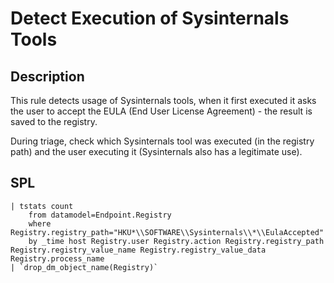 # Detect Execution of Sysinternals Tools

## Description
This rule detects usage of Sysinternals tools, when it first executed it asks the user to accept the EULA (End User License Agreement) - the result is saved to the registry.

During triage, check which Sysinternals tool was executed (in the registry path) and the user executing it (Sysinternals also has a legitimate use).

## SPL
```spl
| tstats count
    from datamodel=Endpoint.Registry 
    where Registry.registry_path="HKU*\\SOFTWARE\\Sysinternals\\*\\EulaAccepted"
    by _time host Registry.user Registry.action Registry.registry_path Registry.registry_value_name Registry.registry_value_data Registry.process_name
| `drop_dm_object_name(Registry)`
```